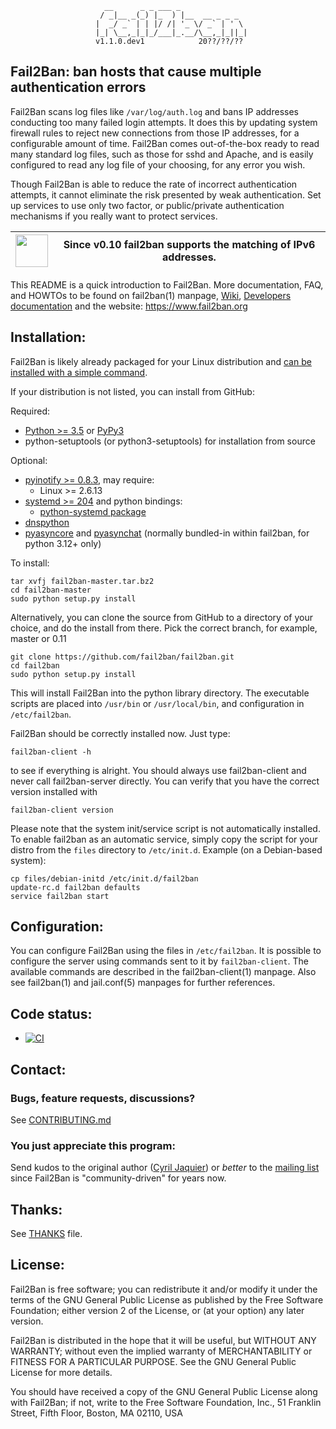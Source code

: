                          __      _ _ ___ _               
                        / _|__ _(_) |_  ) |__  __ _ _ _  
                       |  _/ _` | | |/ /| '_ \/ _` | ' \ 
                       |_| \__,_|_|_/___|_.__/\__,_|_||_|
                       v1.1.0.dev1            20??/??/??

## Fail2Ban: ban hosts that cause multiple authentication errors

Fail2Ban scans log files like `/var/log/auth.log` and bans IP addresses conducting
too many failed login attempts. It does this by updating system firewall rules
to reject new connections from those IP addresses, for a configurable amount
of time. Fail2Ban comes out-of-the-box ready to read many standard log files,
such as those for sshd and Apache, and is easily configured to read any log
file of your choosing, for any error you wish.

Though Fail2Ban is able to reduce the rate of incorrect authentication
attempts, it cannot eliminate the risk presented by weak authentication.
Set up services to use only two factor, or public/private authentication
mechanisms if you really want to protect services.
     
<img src="http://www.worldipv6launch.org/wp-content/themes/ipv6/downloads/World_IPv6_launch_logo.svg" height="52pt"/> | Since v0.10 fail2ban supports the matching of IPv6 addresses.
------|------

This README is a quick introduction to Fail2Ban. More documentation, FAQ, and HOWTOs
to be found on fail2ban(1) manpage, [Wiki](https://github.com/fail2ban/fail2ban/wiki),
[Developers documentation](https://fail2ban.readthedocs.io/)
and the website: https://www.fail2ban.org

Installation:
-------------

Fail2Ban is likely already packaged for your Linux distribution and [can be installed with a simple command](https://github.com/fail2ban/fail2ban/wiki/How-to-install-fail2ban-packages).

If your distribution is not listed, you can install from GitHub:

Required:
- [Python >= 3.5](https://www.python.org) or [PyPy3](https://pypy.org)
- python-setuptools (or python3-setuptools) for installation from source

Optional:
- [pyinotify >= 0.8.3](https://github.com/seb-m/pyinotify), may require:
  * Linux >= 2.6.13
- [systemd >= 204](http://www.freedesktop.org/wiki/Software/systemd) and python bindings:
  * [python-systemd package](https://www.freedesktop.org/software/systemd/python-systemd/index.html)
- [dnspython](http://www.dnspython.org/)
- [pyasyncore](https://pypi.org/project/pyasyncore/) and [pyasynchat](https://pypi.org/project/pyasynchat/) (normally bundled-in within fail2ban, for python 3.12+ only)


To install:

    tar xvfj fail2ban-master.tar.bz2
    cd fail2ban-master
    sudo python setup.py install
   
Alternatively, you can clone the source from GitHub to a directory of your choice, and do the install from there. Pick the correct branch, for example, master or 0.11

    git clone https://github.com/fail2ban/fail2ban.git
    cd fail2ban
    sudo python setup.py install 
    
This will install Fail2Ban into the python library directory. The executable
scripts are placed into `/usr/bin` or `/usr/local/bin`, and configuration in `/etc/fail2ban`.

Fail2Ban should be correctly installed now. Just type:

    fail2ban-client -h

to see if everything is alright. You should always use fail2ban-client and
never call fail2ban-server directly.
You can verify that you have the correct version installed with 

    fail2ban-client version

Please note that the system init/service script is not automatically installed.
To enable fail2ban as an automatic service, simply copy the script for your
distro from the `files` directory to `/etc/init.d`. Example (on a Debian-based
system):

    cp files/debian-initd /etc/init.d/fail2ban
    update-rc.d fail2ban defaults
    service fail2ban start

Configuration:
--------------

You can configure Fail2Ban using the files in `/etc/fail2ban`. It is possible to
configure the server using commands sent to it by `fail2ban-client`. The
available commands are described in the fail2ban-client(1) manpage.  Also see
fail2ban(1) and jail.conf(5)  manpages for further references.

Code status:
------------

* [![CI](https://github.com/fail2ban/fail2ban/actions/workflows/main.yml/badge.svg)](https://github.com/fail2ban/fail2ban/actions/workflows/main.yml)

Contact:
--------

### Bugs, feature requests, discussions?
See [CONTRIBUTING.md](https://github.com/fail2ban/fail2ban/blob/master/CONTRIBUTING.md)

### You just appreciate this program:
Send kudos to the original author ([Cyril Jaquier](mailto:cyril.jaquier@fail2ban.org))
or *better* to the [mailing list](https://lists.sourceforge.net/lists/listinfo/fail2ban-users)
since Fail2Ban is "community-driven" for years now.

Thanks:
-------

See [THANKS](https://github.com/fail2ban/fail2ban/blob/master/THANKS) file.

License:
--------

Fail2Ban is free software; you can redistribute it and/or modify it under the
terms of the GNU General Public License as published by the Free Software
Foundation; either version 2 of the License, or (at your option) any later
version.

Fail2Ban is distributed in the hope that it will be useful, but WITHOUT ANY
WARRANTY; without even the implied warranty of MERCHANTABILITY or FITNESS FOR A
PARTICULAR PURPOSE. See the GNU General Public License for more details.

You should have received a copy of the GNU General Public License along with
Fail2Ban; if not, write to the Free Software Foundation, Inc., 51 Franklin
Street, Fifth Floor, Boston, MA 02110, USA
